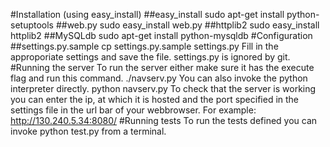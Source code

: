 #Installation (using easy_install)
##easy_install
	sudo apt-get install python-setuptools
##web.py
	sudo easy_install web.py
##httplib2
	sudo easy_install httplib2
##MySQLdb
	sudo apt-get install python-mysqldb
#Configuration
##settings.py.sample
	cp settings.py.sample settings.py
Fill in the approporiate settings and save the file. settings.py is ignored by git.
#Running the server
To run the server either make sure it has the execute flag and run this command.
	./navserv.py
You can also invoke the python interpreter directly.
	python navserv.py
To check that the server is working you can enter the ip, at which it is hosted and the port specified in the settings file in the url bar of your webbrowser. For example:
http://130.240.5.34:8080/
#Running tests
To run the tests defined you can invoke 
	python test.py
from a terminal.

